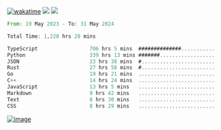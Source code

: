 [![wakatime](https://wakatime.com/badge/user/00eead22-fb14-4dd0-ab8a-3625cafbd50d.svg)](https://wakatime.com/@00eead22-fb14-4dd0-ab8a-3625cafbd50d)
![](https://komarev.com/ghpvc/?username=flatypus)
![](https://pixel.flatypus.me/flatypus?type=tracker)
<!--START_SECTION:waka-->

```rust
From: 19 May 2023 - To: 31 May 2024

Total Time: 1,228 hrs 28 mins

TypeScript                 706 hrs 5 mins  ##############...........   57.25 %
Python                     339 hrs 13 mins #######..................   27.51 %
JSON                       33 hrs 38 mins  #........................   02.73 %
Rust                       27 hrs 58 mins  #........................   02.27 %
Go                         19 hrs 21 mins  .........................   01.57 %
C++                        14 hrs 24 mins  .........................   01.17 %
JavaScript                 13 hrs 5 mins   .........................   01.06 %
Markdown                   9 hrs 42 mins   .........................   00.79 %
Text                       8 hrs 30 mins   .........................   00.69 %
CSS                        8 hrs 29 mins   .........................   00.69 %
```

<!--END_SECTION:waka-->
[<img alt="image" src="https://github.com/flatypus/flatypus/assets/68029599/0a302dc1-501c-43a0-ae8d-37ec4817f3bd">](https://flatypus.me)


